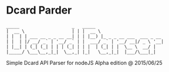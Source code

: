 # Dcard Parder
```
_____                    _   _____
|  __ \                  | | |  __ \
| |  | | ___ __ _ _ __ __| | | |__) |_ _ _ __ ___  ___ _ __
| |  | |/ __/ _` | '__/ _` | |  ___/ _` | '__/ __|/ _ \ '__|
| |__| | (_| (_| | | | (_| | | |  | (_| | |  \__ \  __/ |
|_____/ \___\__,_|_|  \__,_| |_|   \__,_|_|  |___/\___|_|

```
Simple Dcard API Parser for nodeJS
Alpha edition @ 2015/06/25  
